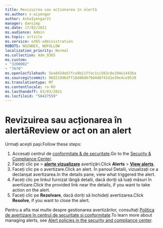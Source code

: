 ```yaml
---
title: Revizuirea sau acționarea în alertă
ms.author: v-aiyengar
author: AshaIyengar21
manager: dansimp
ms.date: 17/02/2021
ms.audience: Admin
ms.topic: article
ms.service: o365-administration
ROBOTS: NOINDEX, NOFOLLOW
localization_priority: Normal
ms.collection: Adm_O365
ms.custom:
- "3200002"
- "7670"
ms.openlocfilehash: 5ea8434eb7fca9b11ffec1cc563c8e194e1443ba
ms.sourcegitcommit: 969219d6dff18d86d679d4d8741d1e39e4ce9539
ms.translationtype: MT
ms.contentlocale: ro-RO
ms.lasthandoff: 03/03/2021
ms.locfileid: "50427559"
---
```

# <a name="review-or-act-on-an-alert"></a><span data-ttu-id="169e1-102">Revizuirea sau acționarea în alertă</span><span class="sxs-lookup"><span data-stu-id="169e1-102">Review or act on an alert</span></span>

<span data-ttu-id="169e1-103">Urmați acești pași:</span><span class="sxs-lookup"><span data-stu-id="169e1-103">Follow these steps:</span></span>

1. <span data-ttu-id="169e1-104">Accesați centrul de [conformitate & de securitate](https://go.microsoft.com/fwlink/p/?linkid=2077143).</span><span class="sxs-lookup"><span data-stu-id="169e1-104">Go to the [Security & Compliance Center](https://go.microsoft.com/fwlink/p/?linkid=2077143).</span></span>
1. <span data-ttu-id="169e1-105">Faceți clic pe  >  **[alerte vizualizare](https://go.microsoft.com/fwlink/?linkid=2103301)** avertizări.</span><span class="sxs-lookup"><span data-stu-id="169e1-105">Click **Alerts** > **[View alerts](https://go.microsoft.com/fwlink/?linkid=2103301)**.</span></span>
1. <span data-ttu-id="169e1-106">Faceți clic pe o avertizare.</span><span class="sxs-lookup"><span data-stu-id="169e1-106">Click an alert.</span></span> <span data-ttu-id="169e1-107">În panoul Detalii, vizualizați ce a declanșat avertizarea.</span><span class="sxs-lookup"><span data-stu-id="169e1-107">In the details pane, view what triggered the alert.</span></span>
1. <span data-ttu-id="169e1-108">Faceți clic pe linkul furnizat lângă detalii, dacă doriți să luați măsuri în avertizare.</span><span class="sxs-lookup"><span data-stu-id="169e1-108">Click the provided link near the details, if you want to take action on the alert.</span></span>
1. <span data-ttu-id="169e1-109">Faceți clic pe **Rezolvare**, dacă doriți să închideți avertizarea.</span><span class="sxs-lookup"><span data-stu-id="169e1-109">Click **Resolve**, if you want to close the alert.</span></span>

<span data-ttu-id="169e1-110">Pentru a afla mai multe despre gestionarea avertizărilor, consultați [Politica de avertizare în centrul de securitate și conformitate](https://go.microsoft.com/fwlink/?linkid=2103211).</span><span class="sxs-lookup"><span data-stu-id="169e1-110">To learn more about managing alerts, see [Alert policies in the security and compliance center](https://go.microsoft.com/fwlink/?linkid=2103211).</span></span>

